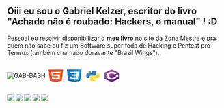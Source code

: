 ## Oiii eu sou o Gabriel Kelzer, escritor do livro "Achado não é roubado: Hackers, o manual" ! :D

Pessoal eu resolvir disponibilizar o **meu livro** no site da [Zona Mestre](https://zonamestre.blogspot.com/) e pra quem não sabe eu fiz um Software super foda de Hacking e Pentest pro Termux (também chamado doravante "Brazil Wings").

<div style="display: inline_block"><br>
  <img align="center" alt="GAB-BASH" height="30" width="80" src="https://img.shields.io/badge/Shell_Script-121011?style=for-the-badge&logo=gnu-bash&logoColor=white">
  <img align="center" alt="GAB-HTML" height="30" width="40" src="https://raw.githubusercontent.com/devicons/devicon/master/icons/html5/html5-original.svg">
  <img align="center" alt="GAB-CSS" height="30" width="40" src="https://raw.githubusercontent.com/devicons/devicon/master/icons/css3/css3-original.svg">
  <img align="center" alt="GAB-Python" height="30" width="40" src="https://raw.githubusercontent.com/devicons/devicon/master/icons/python/python-original.svg">
  <img align="center" alt="GAB-Csharp" height="30" width="40" src="https://raw.githubusercontent.com/devicons/devicon/master/icons/csharp/csharp-original.svg">
</div>
  
  ##
 
<div> 
  <a href="https://www.youtube.com/@kelzercomunity" target="_blank"><img src="https://img.shields.io/badge/YouTube-FF0000?style=for-the-badge&logo=youtube&logoColor=white" target="_blank"></a>
  <a href="https://instagram.com/bielkelzer" target="_blank"><img src="https://img.shields.io/badge/-Instagram-%23E4405F?style=for-the-badge&logo=instagram&logoColor=white" target="_blank"></a>
  <a href = "mailto:gabrielcardosof9@gmail.com"><img src="https://img.shields.io/badge/-Gmail-%23333?style=for-the-badge&logo=gmail&logoColor=white" target="_blank"></a>
  <a href="https://br.linkedin.com/in/gabriel-cardoso-p-da-silva" target="_blank"><img src="https://img.shields.io/badge/-LinkedIn-%230077B5?style=for-the-badge&logo=linkedin&logoColor=white" target="_blank"></a>
  <a href="HTTPS://T.ME/KELZERCOMUNITY" target="_blank"><img src="https://img.shields.io/badge/Telegram-2CA5E0?style=for-the-badge&logo=telegram&logoColor=white" target="_blank">
  
</div>

